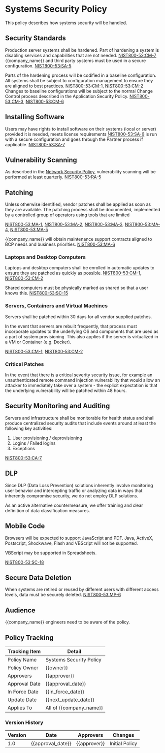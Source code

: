 # Systems Security Policy

This policy describes how systems security will be handled.

## Security Standards

Production server systems shall be hardened.  Part of hardening a system is disabling services and capabilities that
are not needed.  [NIST800-53:CM-7](https://nvd.nist.gov/800-53/Rev4/control/CM-7)  {{company_name}} and third party
systems must be used in a secure configuration. [NIST800-53:SA-5](https://nvd.nist.gov/800-53/Rev4/control/SA-5)  

Parts of the hardening process will be codified in a baseline configuration.  All systems shall be subject to
configuration management to ensure they are aligned to best practices.
[NIST800-53:CM-1](https://nvd.nist.gov/800-53/Rev4/control/CM-1), [NIST800-53:CM-2](https://nvd.nist.gov/800-53/Rev4/control/CM-2)
Changes to baseline configurations will be subject to the normal Change Control process described in the Application
Security Policy. [NIST800-53:CM-3](https://nvd.nist.gov/800-53/Rev4/control/CM-3),
[NIST800-53:CM-6](https://nvd.nist.gov/800-53/Rev4/control/CM-6)

## Installing Software

Users may have rights to install software on their systems (local or server) provided it is needed, meets license
requirements [NIST800-53:SA-6](https://nvd.nist.gov/800-53/Rev4/control/SA-6) is run with a secure configuration and
goes through the Partner process if applicable.  [NIST800-53:SA-7](https://nvd.nist.gov/800-53/Rev4/control/SA-7)

## Vulnerability Scanning

As described in the [Network Security Policy](./Network_Security_Policy.md), vulnerability scanning will be performed
at least quarterly. [NIST800-53:RA-5](https://nvd.nist.gov/800-53/Rev4/control/RA-5)

## Patching

Unless otherwise identified, vendor patches shall be applied as soon as they are available.  The patching process
shall be documented, implemented by a controlled group of operators using tools that are limited

[NIST800-53:MA-1](https://nvd.nist.gov/800-53/Rev4/control/MA-1),
[NIST800-53:MA-2](https://nvd.nist.gov/800-53/Rev4/control/MA-2),
[NIST800-53:MA-3](https://nvd.nist.gov/800-53/Rev4/control/MA-3),
[NIST800-53:MA-4](https://nvd.nist.gov/800-53/Rev4/control/MA-4),
[NIST800-53:MA-5](https://nvd.nist.gov/800-53/Rev4/control/MA-5)

{{company_name}} will obtain maintenance support contracts aligned to BCP needs and business priorities.
[NIST800-53:MA-6](https://nvd.nist.gov/800-53/Rev4/control/MA-6)

### Laptops and Desktop Computers

Laptops and desktop computers shall be enrolled in automatic updates to ensure they are patched as quickly as possible.
[NIST800-53:CM-1](https://nvd.nist.gov/800-53/Rev4/control/CM-1), [NIST800-53:CM-2](https://nvd.nist.gov/800-53/Rev4/control/CM-2)

Shared computers must be physically marked as shared so that a user knows this.
[NIST800-53:SC-15](https://nvd.nist.gov/800-53/Rev4/control/SC-15)

### Servers, Containers and Virtual Machines

Servers shall be patched within 30 days for all vendor supplied patches.

In the event that servers are rebuilt frequently, that process must incorporate updates to the underlying OS and
components that are used as a part of system provisioning.  This also applies if the server is virtualized in a VM or
Container (e.g. Docker).

[NIST800-53:CM-1](https://nvd.nist.gov/800-53/Rev4/control/CM-1), [NIST800-53:CM-2](https://nvd.nist.gov/800-53/Rev4/control/CM-2)

### Critical Patches

In the event that there is a critical severity security issue, for example an unauthenticated remote command injection
vulnerability that would allow an attacker to immediately take over a system - the explicit expectation is that the
underlying vulnerability will be patched within 48 hours.

## Security Monitoring and Auditing

Servers and infrastructure shall be monitorable for health status and shall produce centralized security audits that
include events around at least the following key activities:

1. User provisioning / deprovisioning
1. Logins / Failed logins
1. Exceptions

[NIST800-53:CA-7](https://nvd.nist.gov/800-53/Rev4/control/CA-7)

## DLP

Since DLP (Data Loss Prevention) solutions inherently involve monitoring user behavior and intercepting traffic or
analyzing data in ways that inherently compromise security, we do not employ DLP solutions.

As an active alternative countermeasure, we offer training and clear definition of data classification measures.

## Mobile Code

Browsers will be expected to support JavaScript and PDF.  Java, ActiveX, Postscript, Shockwave, Flash and VBScript
will not be supported.

VBScript may be supported in Spreadsheets.

[NIST800-53:SC-18](https://nvd.nist.gov/800-53/Rev4/control/SC-18)

## Secure Data Deletion

When systems are retired or reused by different users with different access levels, data must be securely deleted.
[NIST800-53:MP-6](https://nvd.nist.gov/800-53/Rev4/control/MP-6)

## Audience

{{company_name}} engineers need to be aware of the policy.

## Policy Tracking

| Tracking Item   | Detail |
|-----------------|--------|
| Policy Name     | Systems Security Policy |
| Policy Owner    | {{owner}} |
| Approvers       | {{approver}} |
| Approval Date   | {{approval_date}} |
| In Force Date   | {{in_force_date}} |
| Update Date     | {{next_update_date}} |
| Applies To      | All of {{company_name}} |

### Version History

| Version | Date | Approvers | Changes |
|--|--|--|--|
| 1.0 | {{approval_date}} | {{approver}} | Initial Policy |
